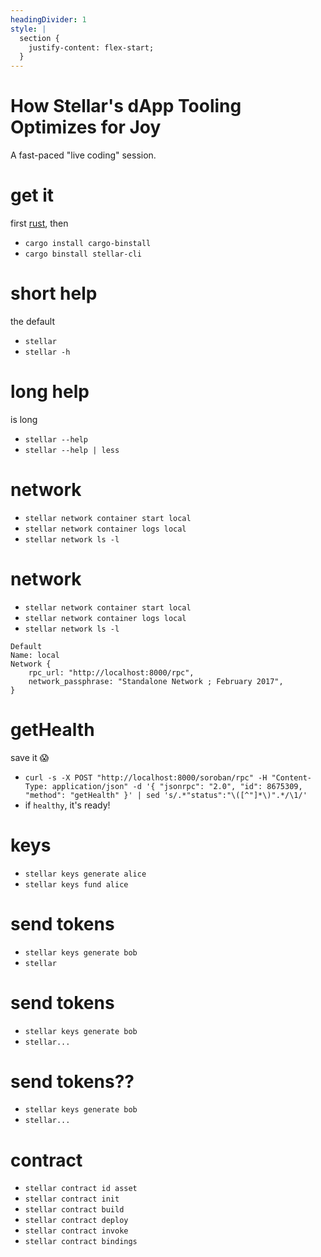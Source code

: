 ```yaml
---
headingDivider: 1
style: |
  section {
    justify-content: flex-start;
  }
---
```


# How Stellar's dApp Tooling Optimizes for Joy

A fast-paced "live coding" session.

<!-- Original submitted talk description: Crack open your laptop and follow along with this fast-paced live coding session. We'll use Stellar CLI to initialize a new dapp, take a look at the contracts, and quickly move onto building out our frontend app. We'll switch back and forth between tweaking the contracts and the frontend, helping you solidify your mental model of how it all fits together. We'll also look at how to build against a contract you didn't author, integrating it into your frontend toolset as easily as your own contracts. -->

# get it

first [rust](https://developers.stellar.org/docs/build/smart-contracts/getting-started/setup#install-rust), then

* `cargo install cargo-binstall`
* `cargo binstall stellar-cli`

# short help

the default

* `stellar`
* `stellar -h`

# long help

is long

* `stellar --help`
* `stellar --help | less`

# network

* `stellar network container start local`
* `stellar network container logs local`
* `stellar network ls -l`

# network

- `stellar network container start local`
- `stellar network container logs local`
- `stellar network ls -l`

```
Default
Name: local
Network {
    rpc_url: "http://localhost:8000/rpc",
    network_passphrase: "Standalone Network ; February 2017",
}
```

# getHealth

save it 😱

* `curl -s -X POST "http://localhost:8000/soroban/rpc" -H "Content-Type: application/json" -d '{ "jsonrpc": "2.0", "id": 8675309, "method": "getHealth" }' | sed 's/.*"status":"\([^"]*\)".*/\1/'`
* if `healthy`, it's ready!

<!-- no joy here -->

# keys

* `stellar keys generate alice`
* `stellar keys fund alice`

# send tokens

* `stellar keys generate bob`
* `stellar`

# send tokens

- `stellar keys generate bob`
- `stellar...`

# send tokens??

- `stellar keys generate bob`
- `stellar...`

# contract

* `stellar contract id asset`
* `stellar contract init`
* `stellar contract build`
* `stellar contract deploy`
* `stellar contract invoke`
* `stellar contract bindings`
